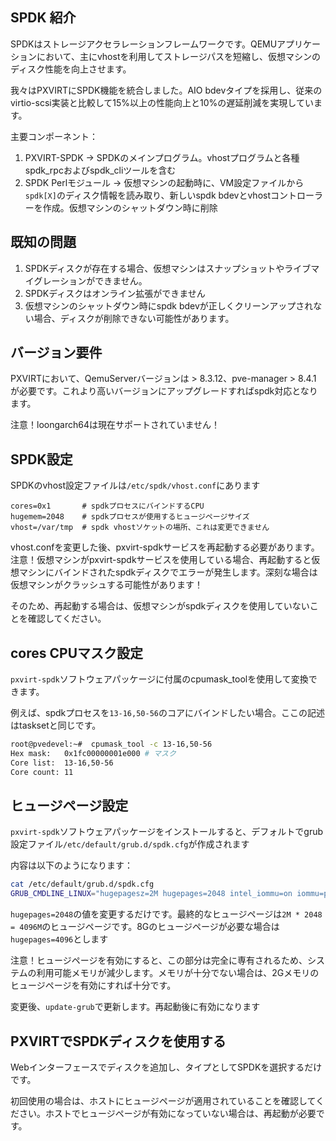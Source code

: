 ## SPDK 紹介

SPDKはストレージアクセラレーションフレームワークです。QEMUアプリケーションにおいて、主にvhostを利用してストレージパスを短縮し、仮想マシンのディスク性能を向上させます。

我々はPXVIRTにSPDK機能を統合しました。AIO bdevタイプを採用し、従来のvirtio-scsi実装と比較して15%以上の性能向上と10%の遅延削減を実現しています。

主要コンポーネント：
1. PXVIRT-SPDK -> SPDKのメインプログラム。vhostプログラムと各種spdk_rpcおよびspdk_cliツールを含む
2. SPDK Perlモジュール -> 仮想マシンの起動時に、VM設定ファイルから`spdk[X]`のディスク情報を読み取り、新しいspdk bdevとvhostコントローラーを作成。仮想マシンのシャットダウン時に削除

## 既知の問題

1. SPDKディスクが存在する場合、仮想マシンはスナップショットやライブマイグレーションができません。
2. SPDKディスクはオンライン拡張ができません
3. 仮想マシンのシャットダウン時にspdk bdevが正しくクリーンアップされない場合、ディスクが削除できない可能性があります。

## バージョン要件

PXVIRTにおいて、QemuServerバージョンは > 8.3.12、pve-manager > 8.4.1 が必要です。これより高いバージョンにアップグレードすればspdk対応となります。

注意！loongarch64は現在サポートされていません！

## SPDK設定

SPDKのvhost設定ファイルは`/etc/spdk/vhost.conf`にあります
```
cores=0x1       # spdkプロセスにバインドするCPU
hugemem=2048    # spdkプロセスが使用するヒュージページサイズ
vhost=/var/tmp  # spdk vhostソケットの場所、これは変更できません
```

vhost.confを変更した後、pxvirt-spdkサービスを再起動する必要があります。注意！仮想マシンがpxvirt-spdkサービスを使用している場合、再起動すると仮想マシンにバインドされたspdkディスクでエラーが発生します。深刻な場合は仮想マシンがクラッシュする可能性があります！

そのため、再起動する場合は、仮想マシンがspdkディスクを使用していないことを確認してください。

## cores CPUマスク設定
`pxvirt-spdk`ソフトウェアパッケージに付属のcpumask_toolを使用して変換できます。

例えば、spdkプロセスを`13-16,50-56`のコアにバインドしたい場合。ここの記述はtasksetと同じです。

```bash
root@pvedevel:~#  cpumask_tool -c 13-16,50-56
Hex mask:   0x1fc00000001e000 # マスク
Core list:  13-16,50-56
Core count: 11
```

## ヒュージページ設定

`pxvirt-spdk`ソフトウェアパッケージをインストールすると、デフォルトでgrub設定ファイル`/etc/default/grub.d/spdk.cfg`が作成されます

内容は以下のようになります：
```bash
cat /etc/default/grub.d/spdk.cfg
GRUB_CMDLINE_LINUX="hugepagesz=2M hugepages=2048 intel_iommu=on iommu=pt amd_iommu=on"
```

`hugepages=2048`の値を変更するだけです。最終的なヒュージページは`2M * 2048 = 4096M`のヒュージページです。8Gのヒュージページが必要な場合は`hugepages=4096`とします

注意！ヒュージページを有効にすると、この部分は完全に専有されるため、システムの利用可能メモリが減少します。メモリが十分でない場合は、2Gメモリのヒュージページを有効にすれば十分です。

変更後、`update-grub`で更新します。再起動後に有効になります

## PXVIRTでSPDKディスクを使用する

Webインターフェースでディスクを追加し、タイプとしてSPDKを選択するだけです。

初回使用の場合は、ホストにヒュージページが適用されていることを確認してください。ホストでヒュージページが有効になっていない場合は、再起動が必要です。


